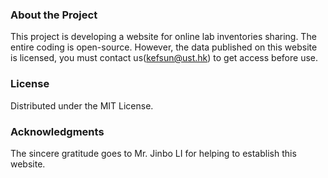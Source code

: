 ### About the Project
This project is developing a website for online lab inventories sharing. The entire coding is open-source. However, the data published on this website is licensed, you must contact us(kefsun@ust.hk) to get access before use.

### License
Distributed under the MIT License. 

### Acknowledgments
The sincere gratitude goes to Mr. Jinbo LI for helping to establish this website.
<!--
**LightningChiang/lightningchiang** is a ✨ _special_ ✨ repository because its `README.md` (this file) appears on your GitHub profile.



